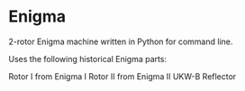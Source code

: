 # Enigma
2-rotor Enigma machine written in Python for command line.

Uses the following historical Enigma parts:

Rotor I from Enigma I
Rotor II from Enigma II
UKW-B Reflector
